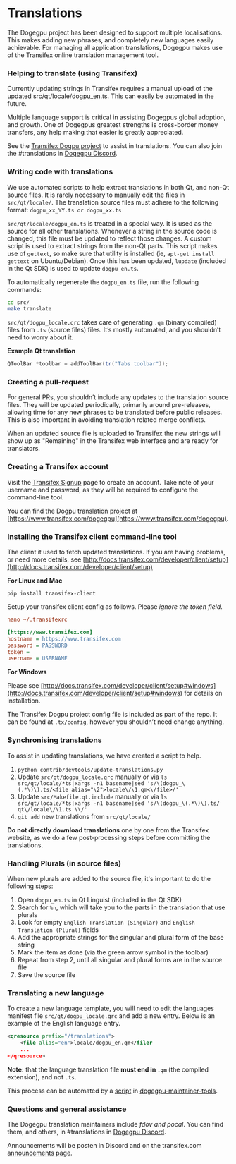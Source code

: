 Translations
============

The Dogegpu project has been designed to support multiple localisations. This makes adding new phrases, and completely new languages easily achievable. For managing all application translations, Dogegpu makes use of the Transifex online translation management tool.

### Helping to translate (using Transifex)
Currently updating strings in Transifex requires a manual upload of the updated src/qt/locale/dogpu_en.ts.
This can easily be automated in the future.

Multiple language support is critical in assisting Dogegpus global adoption, and growth. One of Dogegpus greatest strengths is cross-border money transfers, any help making that easier is greatly appreciated.

See the [Transifex Dogpu project](https://www.transifex.com/dogegpu) to assist in translations. You can also join the #translations in [Dogegpu Discord](https://discord.gg/jn6uhur).

### Writing code with translations
We use automated scripts to help extract translations in both Qt, and non-Qt source files. It is rarely necessary to manually edit the files in `src/qt/locale/`. The translation source files must adhere to the following format:
`dogpu_xx_YY.ts or dogpu_xx.ts`

`src/qt/locale/dogpu_en.ts` is treated in a special way. It is used as the source for all other translations. Whenever a string in the source code is changed, this file must be updated to reflect those changes. A custom script is used to extract strings from the non-Qt parts. This script makes use of `gettext`, so make sure that utility is installed (ie, `apt-get install gettext` on Ubuntu/Debian). Once this has been updated, `lupdate` (included in the Qt SDK) is used to update `dogpu_en.ts`.

To automatically regenerate the `dogpu_en.ts` file, run the following commands:
```sh
cd src/
make translate
```

`src/qt/dogpu_locale.qrc` takes care of generating `.qm` (binary compiled) files from `.ts` (source files) files. It’s mostly automated, and you shouldn’t need to worry about it.

**Example Qt translation**
```cpp
QToolBar *toolbar = addToolBar(tr("Tabs toolbar"));
```

### Creating a pull-request
For general PRs, you shouldn’t include any updates to the translation source files. They will be updated periodically, primarily around pre-releases, allowing time for any new phrases to be translated before public releases. This is also important in avoiding translation related merge conflicts.

When an updated source file is uploaded to Transifex the new strings will show up as "Remaining" in the Transifex web interface and are ready for translators.


### Creating a Transifex account
Visit the [Transifex Signup](https://www.transifex.com/signup/) page to create an account. Take note of your username and password, as they will be required to configure the command-line tool.

You can find the Dogpu translation project at [https://www.transifex.com/dogegpu](https://www.transifex.com/dogegpu).

### Installing the Transifex client command-line tool
The client it used to fetch updated translations. If you are having problems, or need more details, see [http://docs.transifex.com/developer/client/setup](http://docs.transifex.com/developer/client/setup)

**For Linux and Mac**

`pip install transifex-client`

Setup your transifex client config as follows. Please *ignore the token field*.

```ini
nano ~/.transifexrc

[https://www.transifex.com]
hostname = https://www.transifex.com
password = PASSWORD
token =
username = USERNAME
```

**For Windows**

Please see [http://docs.transifex.com/developer/client/setup#windows](http://docs.transifex.com/developer/client/setup#windows) for details on installation.

The Transifex Dogpu project config file is included as part of the repo. It can be found at `.tx/config`, however you shouldn’t need change anything.

### Synchronising translations
To assist in updating translations, we have created a script to help.

1. `python contrib/devtools/update-translations.py`
2. Update `src/qt/dogpu_locale.qrc` manually or via
   `ls src/qt/locale/*ts|xargs -n1 basename|sed 's/\(dogpu_\(.*\)\).ts/<file alias="\2">locale\/\1.qm<\/file>/'`
3. Update `src/Makefile.qt.include` manually or via
   `ls src/qt/locale/*ts|xargs -n1 basename|sed 's/\(dogpu_\(.*\)\).ts/  qt\/locale\/\1.ts \\/'`
4. `git add` new translations from `src/qt/locale/`

**Do not directly download translations** one by one from the Transifex website, as we do a few post-processing steps before committing the translations.

### Handling Plurals (in source files)
When new plurals are added to the source file, it's important to do the following steps:

1. Open `dogpu_en.ts` in Qt Linguist (included in the Qt SDK)
2. Search for `%n`, which will take you to the parts in the translation that use plurals
3. Look for empty `English Translation (Singular)` and `English Translation (Plural)` fields
4. Add the appropriate strings for the singular and plural form of the base string
5. Mark the item as done (via the green arrow symbol in the toolbar)
6. Repeat from step 2, until all singular and plural forms are in the source file
7. Save the source file

### Translating a new language
To create a new language template, you will need to edit the languages manifest file `src/qt/dogpu_locale.qrc` and add a new entry. Below is an example of the English language entry.

```xml
<qresource prefix="/translations">
    <file alias="en">locale/dogpu_en.qm</filer
    ...
</qresource>
```

**Note:** that the language translation file **must end in `.qm`** (the compiled extension), and not `.ts`.

This process can be automated by a [script](https://github.com/fdoving/dogegpu-maintainer-tools/blob/master/update-translations.py) in [dogegpu-maintainer-tools](https://github.com/fdoving/dogegpu-maintainer-tools/).

### Questions and general assistance
The Dogegpu translation maintainers include *fdov and pocal*. You can find them, and others, in #translations in [Dogegpu Discord](https://discord.gg/jn6uhur).

Announcements will be posten in Discord and on the transifex.com [announcements page](https://www.transifex.com/dogegpu/qt-translation/announcements/).
